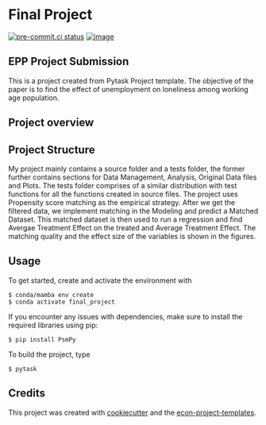 # Final Project

[![pre-commit.ci status](https://results.pre-commit.ci/badge/github/PurtiS/final_project/main.svg)](https://results.pre-commit.ci/latest/github/PurtiS/final_project/main)
[![image](https://img.shields.io/badge/code%20style-black-000000.svg)](https://github.com/psf/black)

## EPP Project Submission

This is a project created from Pytask Project template. The objective of the paper is to
find the effect of unemployment on loneliness among working age population.

## Project overview

## Project Structure

My project mainly contains a source folder and a tests folder, the former further
contains sections for Data Management, Analysis, Original Data files and Plots. The
tests folder comprises of a similar distribution with test functions for all the
functions created in source files. The project uses Propensity score matching as the
empirical strategy. After we get the filtered data, we implement matching in the
Modeling and predict a Matched Dataset. This matched dataset is then used to run a
regression and find Avergae Treatment Effect on the treated and Average Treatment
Effect. The matching quality and the effect size of the variables is shown in the
figures.

## Usage

To get started, create and activate the environment with

```console
$ conda/mamba env create
$ conda activate final_project
```

If you encounter any issues with dependencies, make sure to install the required
libraries using pip:

```
$ pip install PsmPy
```

To build the project, type

```console
$ pytask
```

## Credits

This project was created with [cookiecutter](https://github.com/audreyr/cookiecutter)
and the
[econ-project-templates](https://github.com/OpenSourceEconomics/econ-project-templates).
